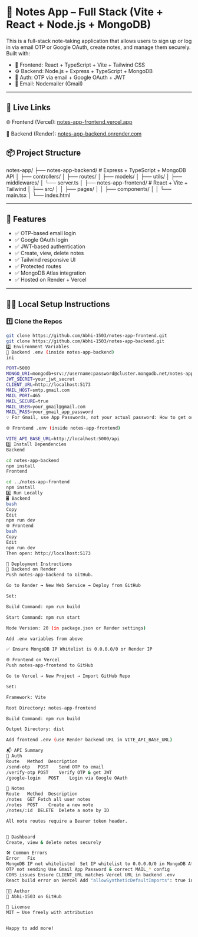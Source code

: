 # 📝 Notes App – Full Stack (Vite + React + Node.js + MongoDB)

This is a full-stack note-taking application that allows users to sign up or log in via email OTP or Google OAuth, create notes, and manage them securely. Built with:

- 🔧 Frontend: React + TypeScript + Vite + Tailwind CSS
- ⚙️ Backend: Node.js + Express + TypeScript + MongoDB
- 🔐 Auth: OTP via email + Google OAuth + JWT
- 📧 Email: Nodemailer (Gmail)

---


## 🔗 Live Links

🌐 Frontend (Vercel): [notes-app-frontend.vercel.app](https://notes-app-frontend-sandy.vercel.app/)

🔧 Backend (Render): [notes-app-backend.onrender.com](https://notes-app-backend-hs78.onrender.com)




## 📦 Project Structure

notes-app/
├── notes-app-backend/ # Express + TypeScript + MongoDB API
│ ├── controllers/
│ ├── routes/
│ ├── models/
│ ├── utils/
│ ├── middlewares/
│ └── server.ts
│
├── notes-app-frontend/ # React + Vite + Tailwind
│ ├── src/
│ │ ├── pages/
│ │ ├── components/
│ │ └── main.tsx
│ └── index.html


---

## 🔐 Features

- ✅ OTP-based email login
- ✅ Google OAuth login
- ✅ JWT-based authentication
- ✅ Create, view, delete notes
- ✅ Tailwind responsive UI
- ✅ Protected routes
- ✅ MongoDB Atlas integration
- ✅ Hosted on Render + Vercel

---

## 🧑‍💻 Local Setup Instructions

### 1️⃣ Clone the Repos

```bash
git clone https://github.com/Abhi-1503/notes-app-frontend.git
git clone https://github.com/Abhi-1503/notes-app-backend.git
2️⃣ Environment Variables
🔐 Backend .env (inside notes-app-backend)
ini

PORT=5000
MONGO_URI=mongodb+srv://username:password@cluster.mongodb.net/notes-app
JWT_SECRET=your_jwt_secret
CLIENT_URL=http://localhost:5173
MAIL_HOST=smtp.gmail.com
MAIL_PORT=465
MAIL_SECURE=true
MAIL_USER=your_gmail@gmail.com
MAIL_PASS=your_gmail_app_password
💡 For Gmail, use App Passwords, not your actual password: How to get one

🌐 Frontend .env (inside notes-app-frontend)

VITE_API_BASE_URL=http://localhost:5000/api
3️⃣ Install Dependencies
Backend

cd notes-app-backend
npm install
Frontend

cd ../notes-app-frontend
npm install
4️⃣ Run Locally
🖥 Backend
bash
Copy
Edit
npm run dev
🌐 Frontend
bash
Copy
Edit
npm run dev
Then open: http://localhost:5173

🚀 Deployment Instructions
🔧 Backend on Render
Push notes-app-backend to GitHub.

Go to Render → New Web Service → Deploy from GitHub

Set:

Build Command: npm run build

Start Command: npm run start

Node Version: 20 (in package.json or Render settings)

Add .env variables from above

✅ Ensure MongoDB IP Whitelist is 0.0.0.0/0 or Render IP

🌐 Frontend on Vercel
Push notes-app-frontend to GitHub

Go to Vercel → New Project → Import GitHub Repo

Set:

Framework: Vite

Root Directory: notes-app-frontend

Build Command: npm run build

Output Directory: dist

Add frontend .env (use Render backend URL in VITE_API_BASE_URL)

📬 API Summary
🔐 Auth
Route	Method	Description
/send-otp	POST	Send OTP to email
/verify-otp	POST	Verify OTP & get JWT
/google-login	POST	Login via Google OAuth

📝 Notes
Route	Method	Description
/notes	GET	Fetch all user notes
/notes	POST	Create a new note
/notes/:id	DELETE	Delete a note by ID

All note routes require a Bearer token header.


📝 Dashboard
Create, view & delete notes securely

🛠 Common Errors
Error	Fix
MongoDB IP not whitelisted	Set IP whitelist to 0.0.0.0/0 in MongoDB Atlas
OTP not sending	Use Gmail App Password & correct MAIL_* config
CORS issues	Ensure CLIENT_URL matches Vercel URL in backend .env
React build error on Vercel	Add "allowSyntheticDefaultImports": true in tsconfig.json

👨‍💻 Author
👤 Abhi-1503 on GitHub

📜 License
MIT – Use freely with attribution


Happy to add more!




